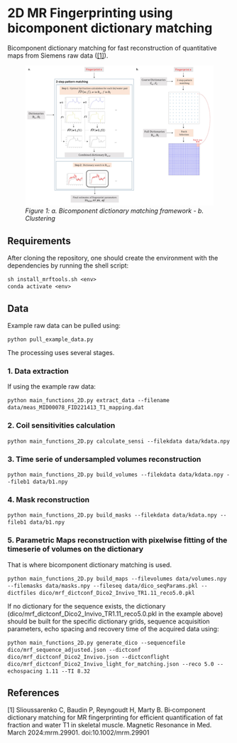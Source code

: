 # 2D MR Fingerprinting using bicomponent dictionary matching

Bicomponent dictionary matching for fast reconstruction of quantitative maps from Siemens raw data ([[1]](#1)).

<figure>
  <img
  src="image/Bicomp_framework.jpg"
  alt="Bicomp framework">
  <figcaption><i>Figure 1: a. Bicomponent dictionary matching framework - b. Clustering </i></figcaption>
</figure>

## Requirements

After cloning the repository, one should create the environment with the dependencies by running the shell script:
```
sh install_mrftools.sh <env>
conda activate <env>
```

## Data

Example raw data can be pulled using:

```
python pull_example_data.py
```


The processing uses several stages.

### 1. Data extraction

If using the example raw data: 
```
python main_functions_2D.py extract_data --filename data/meas_MID00078_FID221413_T1_mapping.dat
```


### 2. Coil sensitivities calculation

```
python main_functions_2D.py calculate_sensi --filekdata data/kdata.npy
```

### 3. Time serie of undersampled volumes reconstruction

```
python main_functions_2D.py build_volumes --filekdata data/kdata.npy --fileb1 data/b1.npy
```


### 4. Mask reconstruction

```
python main_functions_2D.py build_masks --filekdata data/kdata.npy --fileb1 data/b1.npy
```

### 5. Parametric Maps reconstruction with pixelwise fitting of the timeserie of volumes on the dictionary

That is where bicomponent dictionary matching is used. 
```
python main_functions_2D.py build_maps --filevolumes data/volumes.npy --filemasks data/masks.npy --fileseq data/dico_seqParams.pkl --dictfiles dico/mrf_dictconf_Dico2_Invivo_TR1.11_reco5.0.pkl
```

If no dictionary for the sequence exists, the dictionary (dico/mrf_dictconf_Dico2_Invivo_TR1.11_reco5.0.pkl in the example above) should be built for the specific dictionary grids, sequence acquisition parameters, echo spacing and recovery time of the acquired data using:

```
python main_functions_2D.py generate_dico --sequencefile dico/mrf_sequence_adjusted.json --dictconf dico/mrf_dictconf_Dico2_Invivo.json --dictconflight dico/mrf_dictconf_Dico2_Invivo_light_for_matching.json --reco 5.0 --echospacing 1.11 --TI 8.32
```

## References
<a id="1">[1]</a> 
Slioussarenko C, Baudin P, Reyngoudt H, Marty B. Bi‐component dictionary matching for MR fingerprinting for efficient quantification of fat fraction and water T1 in skeletal muscle. Magnetic Resonance in Med. March 2024:mrm.29901. doi:10.1002/mrm.29901
